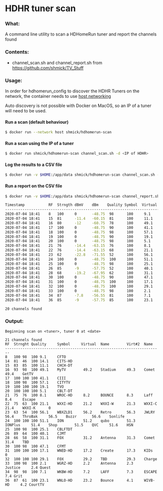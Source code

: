 # HDHR tuner scan

### What:
A command line utility to scan a HDHomeRun tuner and report the channels found

### Contents:
* channel_scan.sh and channel_report.sh from https://github.com/shmick/TV_Stuff

### Usage:
In order for hdhomerun_config to discover the HDHR Tuners on the network, the container needs to use [host networking](https://docs.docker.com/network/host/)

Auto discovery is not possible with Docker on MacOS, so an IP of a tuner will need to be used.

#### Run a scan (default behaviour)
```bash
$ docker run --network host shmick/hdhomerun-scan
```

#### Run a scan using the IP of a tuner
```bash
$ docker run shmick/hdhomerun-scan channel_scan.sh -d <IP of HDHR>
```

#### Log the results to a CSV file

```bash
$ docker run -v $HOME:/app/data shmick/hdhomerun-scan channel_scan.sh -d 192.168.1.31 -l data/homerunlog.csv
```

#### Run a report on the CSV file
```bash
$ docker run -v $HOME:/app/data shmick/hdhomerun-scan channel_report.sh data/homerunlog.csv

Timestamp		    RF	Strngth	dBmV	dBm	   Quality Symbol  Virtual	Name
----------------------------------------------------------------------------------
2020-07-04 18:41	8	100	    0   	-48.75	98	    100	    9.1	    CFTO
2020-07-04 18:41	15	81	    -11.4	-60.15	81	    100	    11.1	CHCH-DT
2020-07-04 18:41	16	80	    -12 	-60.75	78	    100	    49.1	MyTV
2020-07-04 18:41	17	100	    0	    -48.75	90	    100	    41.1	CIII
2020-07-04 18:41	18	100	    0   	-48.75	98	    100	    57.1	CITYTV
2020-07-04 18:41	19	100	    0	    -48.75	90	    100	    19.1	TVO
2020-07-04 18:41	20	100	    0	    -48.75	98	    100	    5.1	    CBLT-DT
2020-07-04 18:41	21	76	    -14.4	-63.15	76	    100	    8.1	    WROC-HD
2020-07-04 18:41	22	76	    -14.4	-63.15	68	    100	    21.1	WXXI-HD
2020-07-04 18:41	23	62	    -22.8	-71.55	52	    100	    56.1	WBXZLD1
2020-07-04 18:41	24	100	    0   	-48.75	100	    100	    51.1	ION
2020-07-04 18:41	25	100	    0   	-48.75	98	    100	    25.1	CBLFTDT
2020-07-04 18:41	26	85	    -9	    -57.75	52	    100	    40.1	CJMT
2020-07-04 18:41	28	68	    -19.2	-67.95	62	    100	    31.1	FOX
2020-07-04 18:41	30	100	    0   	-48.75	90	    100	    47.1	CFMT
2020-07-04 18:41	31	100	    0	    -48.75	100	    100	    17.1	WNED-HD
2020-07-04 18:41	32	100	    0   	-48.75	100	    100	    29.1	FOX
2020-07-04 18:41	33	100	    0	    -48.75	98	    100	    2.1	    WGRZ-HD
2020-07-04 18:41	34	87	    -7.8	-56.55	81	    100	    7.1 	WKBW-HD
2020-07-04 18:41	36	85	    -9	    -57.75	85	    100	    23.1	WNLO-HD

20 channels found
```


### Output:
```text
Beginning scan on <tuner>, tuner 0 at <date>

21 channels found
RF	Strnght	Quality	    Symbol	   Virtual	Name		Virt#2	Name
------------------------------------------------------------------------
8	100	98	100	9.1	    CFTO															
14	81	46	100	14.1	CITS-HD															
15	83	85	100	11.1	CHCH-DT															
16	93	98	100	49.1	MyTV		49.2	Stadium		49.3	Comet		49.4	GetTV						
17	100	100	100	41.1	CIII															
18	100	98	100	57.1	CITYTV															
19	100	100	100	19.1	TVO															
20	100	100	100	5.1	    CBLT-DT															
21	75	76	100	8.1	    WROC-HD		8.2	    BOUNCE		8.3	    Laff		8.4	    Escape						
22	75	63	100	21.1	WXXI-HD		21.2	WXXI-W		21.3	WXXI-C		21.4	WXXI-K		0				
23	63	54	100	56.1	WBXZLD1		56.2	Retro		56.3	JWLRY		56.4	ThroBak		56.5	Buzzr		56.6	Sonlife
24	100	100	100	51.1	ION		    51.2	qubo		51.3	IONPlus		51.4	Shop		51.5	QVC		51.6	HSN
25	100	98	100	25.1	CBLFTDT															
26	89	64	100	40.1	CJMT															
28	66	58	100	31.1	FOX		    31.2	Antenna		31.3	Comet		31.4	TBD						
30	100	98	100	47.1	CFMT															
31	100	100	100	17.1	WNED-HD		17.2	Create		17.3	KIDs		0							
32	100	100	100	29.1	FOX		    29.2	TBD		    29.3	Charge									
33	100	98	100	2.1	    WGRZ-HD		2.2	    Antenna		2.3	    Justice		2.4	Quest						
34	98	98	100	7.1	    WKBW-HD		7.2	    LAFF		7.3	    ESCAPE		7.4	Grit						
36	87	61	100	23.1	WNLO-HD		23.2	Bounce		4.1	    WIVB-HD		4.2	CourtTV						
```